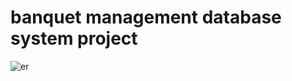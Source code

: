 # banquet management database system project

![er](https://github.com/user-attachments/assets/f4e45253-00cd-4887-aabc-333721ceba4f)
